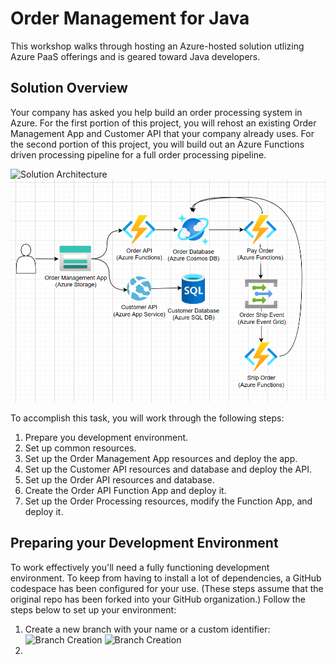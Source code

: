 # Order Management for Java

This workshop walks through hosting an Azure-hosted solution utlizing Azure PaaS offerings and is geared toward Java developers.

## Solution Overview

Your company has asked you help build an order processing system in Azure. For the first portion of this project, you will rehost an existing Order Management App and Customer API that your company already uses. For the second portion of this project, you will build out an Azure Functions driven processing pipeline for a full order processing pipeline.

![Solution Architecture](./assets/images/architecture-dark.png#gh-dark-mode-only)
![Solution Architecture](./assets/images/architecture-light.png#gh-light-mode-only)

To accomplish this task, you will work through the following steps:

1. Prepare you development environment.
1. Set up common resources.
1. Set up the Order Management App resources and deploy the app.
1. Set up the Customer API resources and database and deploy the API.
1. Set up the Order API resources and database.
1. Create the Order API Function App and deploy it.
1. Set up the Order Processing resources, modify the Function App, and deploy it.

## Preparing your Development Environment

To work effectively you'll need a fully functioning development environment. To keep from having to install a lot of dependencies, a GitHub codespace has been configured for your use. (These steps assume that the original repo has been forked into your GitHub organization.) Follow the steps below to set up your environment:

1. Create a new branch with your name or a custom identifier:
  ![Branch Creation](./assets/images/create-branch.png#gh-dark-mode-only)
  ![Branch Creation](./assets/images/create-branch.png#gh-light-mode-only)
1. 